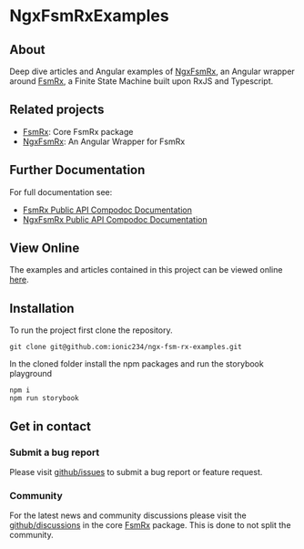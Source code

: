 # NgxFsmRxExamples

## About 

Deep dive articles and Angular examples of [NgxFsmRx](https://github.com/ionic234/ngx-fsm-rx), an Angular wrapper around [FsmRx](https://github.com/ionic234/fsm-rx), a Finite State Machine built upon RxJS and Typescript.

## Related projects

* [FsmRx](https://github.com/ionic234/fsm-rx): Core FsmRx package
* [NgxFsmRx](https://github.com/ionic234/ngx-fsm-rx): An Angular Wrapper for FsmRx

## Further Documentation 

For full documentation see:
* [FsmRx Public API Compodoc Documentation](https://ionic234.github.io/fsm-rx/) 
* [NgxFsmRx Public API Compodoc Documentation](https://ionic234.github.io/ngx-fsm-rx/) 

## View Online

The examples and articles contained in this project can be viewed online [here](https://ionic234.github.io/ngx-fsm-rx-examples).

## Installation 

To run the project first clone the repository.

```
git clone git@github.com:ionic234/ngx-fsm-rx-examples.git
```

In the cloned folder install the npm packages and run the storybook playground 

```
npm i
npm run storybook
```

## Get in contact

### Submit a bug report

Please visit [github/issues](https://github.com/ionic234/ngx-fsm-rx-examples/issues) to submit a bug report or feature request. 

### Community  

For the latest news and community discussions please visit the [github/discussions](https://github.com/ionic234/fsm-rx/discussions) in the core [FsmRx](https://github.com/ionic234/fsm-rx) package. This is done to not split the community. 